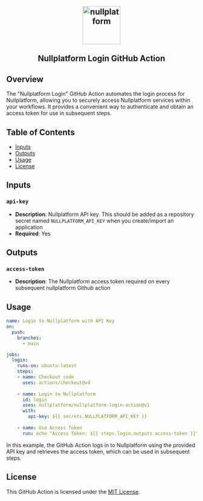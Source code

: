 <h2 align="center">
    <a href="https://httpie.io" target="blank_">
        <img height="100" alt="nullplatform" src="https://nullplatform.com/favicon/android-chrome-192x192.png" />
    </a>
    <br>
    <br>
    Nullplatform Login GitHub Action
    <br>
</h2>

## Overview

The "Nullplatform Login" GitHub Action automates the login process for Nullplatform, allowing you to securely access Nullplatform services within your workflows. It provides a convenient way to authenticate and obtain an access token for use in subsequent steps.

## Table of Contents

- [Inputs](#inputs)
- [Outputs](#outputs)
- [Usage](#usage)
- [License](#license)

## Inputs

### `api-key`

- **Description**: Nullplatform API key. This should be added as a repository secret named `NULLPLATFORM_API_KEY` when you create/import an application
- **Required**: Yes

## Outputs

### `access-token`

- **Description**: The Nullplatform access token required on every subsequent nullplatform Github action

## Usage

```yaml
name: Login to Nullplatform with API Key
on:
  push:
    branches:
      - main

jobs:
  login:
    runs-on: ubuntu-latest
    steps:
    - name: Checkout code
      uses: actions/checkout@v4
      
    - name: Login to Nullplatform
      id: login
      uses: nullplatform/nullplatform-login-action@v1
      with:
        api-key: ${{ secrets.NULLPLATFORM_API_KEY }}
        
    - name: Use Access Token
      run: echo "Access Token: ${{ steps.login.outputs.access-token }}"
```

In this example, the GitHub Action logs in to Nullplatform using the provided API key and retrieves the access token, which can be used in subsequent steps.

## License

This GitHub Action is licensed under the [MIT License](LICENSE).
